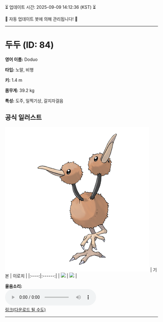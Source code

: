 
⏳ 업데이트 시간: 2025-09-09 14:12:36 (KST) ⏳

🤖 자동 업데이트 봇에 의해 관리됩니다! 🤖

---

# 두두 (ID: 84)
**영어 이름:** Doduo

**타입:** 노말, 비행

**키:** 1.4 m

**몸무게:** 39.2 kg

**특성:** 도주, 일찍기상, 갈지자걸음

## 공식 일러스트
![](https://raw.githubusercontent.com/PokeAPI/sprites/master/sprites/pokemon/other/official-artwork/84.png)
| 기본 | 이로치 |
|:----:|:------:|
| <img src="http://play.pokemonshowdown.com/sprites/ani/doduo.gif" width="200"> | <img src="http://play.pokemonshowdown.com/sprites/ani-shiny/doduo.gif" width="200"> |

**울음소리:**<br><audio controls src="https://raw.githubusercontent.com/PokeAPI/cries/main/cries/pokemon/latest/84.ogg"></audio><br> [링크(다운로드 될 수도)](https://raw.githubusercontent.com/PokeAPI/cries/main/cries/pokemon/latest/84.ogg)


---
